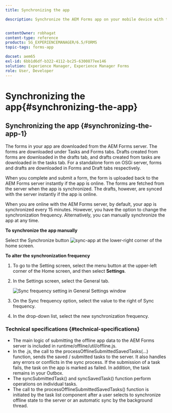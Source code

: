 ```yaml
---
title: Synchronizing the app

description: Synchronize the AEM Forms app on your mobile device with the AEM Forms server.


contentOwner: robhagat
content-type: reference
products: SG_EXPERIENCEMANAGER/6.5/FORMS
topic-tags: forms-app

docset: aem65
exl-id: 6bb1d6df-b322-4112-bc25-6300877ee146
solution: Experience Manager, Experience Manager Forms
role: User, Developer
---
```

# Synchronizing the app{#synchronizing-the-app}

## Synchronizing the app {#synchronizing-the-app-1}

The forms in your app are downloaded from the AEM Forms server. The forms are downloaded under Tasks and Forms tabs. Drafts created from forms are downloaded in the drafts tab, and drafts created from tasks are downloaded in the tasks tab. For a standalone form on OSGi server, forms and drafts are downloaded in Forms and Draft tabs respectively.

When you complete and submit a form, the form is uploaded back to the AEM Forms server instantly if the app is online. The forms are fetched from the server when the app is synchronized. The drafts, however, are synced with the server instantly if the app is online.

When you are online with the AEM Forms server, by default, your app is synchronized every 15 minutes. However, you have the option to change the synchronization frequency. Alternatively, you can manually synchronize the app at any time.

**To synchronize the app manually**

Select the Synchronize button ![sync-app](assets/sync-app.png) at the lower-right corner of the home screen.

**To alter the synchronization frequency**

1. To go to the Setting screen, select the menu button at the upper-left corner of the Home screen, and then select **Settings**.
1. In the Settings screen, select the General tab.

   ![Sync frequency setting in General Settings window](assets/gen-settings-2.png)

1. On the Sync frequency option, select the value to the right of Sync frequency.
1. In the drop-down list, select the new synchronization frequency.

### Technical specifications {#technical-specifications}

* The main logic of submitting the offline app data to the AEM Forms server is included in runtime/offline/util/offline.js.
* In the .js, the call to the processOfflineSubmittedSavedTasks(...) function, sends the saved / submitted tasks to the server. It also handles any errors or conflicts in the sync process. If the submission of a task fails, the task on the app is marked as failed. In addition, the task remains in your Outbox.
* The syncSubmittedTask() and syncSavedTask() function perform operations on individual tasks.
* The call to the processOfflineSubmittedSavedTasks() function is initiated by the task list component after a user selects to synchronize offline state to the server or an automatic sync by the background thread.
